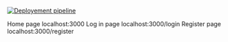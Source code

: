[![Deployement pipeline](https://github.com/jevgenix/calendar-app/actions/workflows/pipeline.yml/badge.svg?branch=main)](https://github.com/jevgenix/calendar-app/actions/workflows/pipeline.yml)

Home page localhost:3000
Log in page localhost:3000/login
Register page localhost:3000/register

